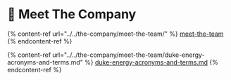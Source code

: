 # 🏨 Meet The Company

{% content-ref url="../../the-company/meet-the-team/" %}
[meet-the-team](../../the-company/meet-the-team/)
{% endcontent-ref %}

{% content-ref url="../../the-company/meet-the-team/duke-energy-acronyms-and-terms.md" %}
[duke-energy-acronyms-and-terms.md](../../the-company/meet-the-team/duke-energy-acronyms-and-terms.md)
{% endcontent-ref %}
